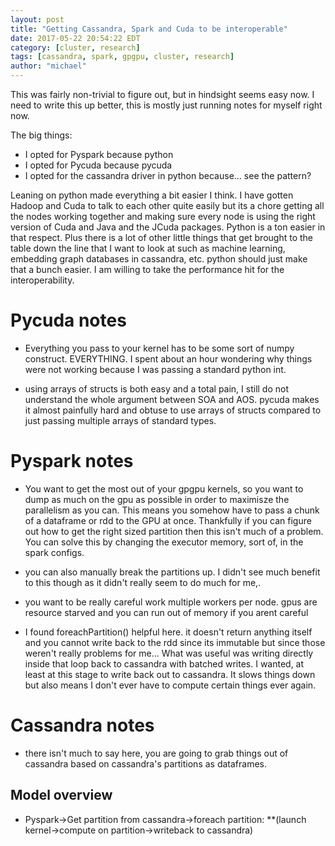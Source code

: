 ```yaml
---
layout: post
title: "Getting Cassandra, Spark and Cuda to be interoperable"
date: 2017-05-22 20:54:22 EDT
category: [cluster, research]
tags: [cassandra, spark, gpgpu, cluster, research]
author: "michael"
---
```


This was fairly non-trivial to figure out, but in hindsight seems easy now. I need to write this up better, this is mostly just running notes for myself right now.

The big things:
* I opted for Pyspark because python
* I opted for Pycuda because pycuda
* I opted for the cassandra driver in python because... see the pattern?

Leaning on python made everything a bit easier I think. I have gotten Hadoop and Cuda to talk to each other quite easily but its a chore getting all the nodes working together and making sure every node is using the right version of Cuda and Java and the JCuda packages. Python is a ton easier in that respect. Plus there is a lot of other little things that get brought to the table down the line that I want to look at such as machine learning, embedding graph databases in cassandra, etc. python should just make that a bunch easier. I am willing to take the performance hit for the interoperability.

# Pycuda notes
* Everything you pass to your kernel has to be some sort of numpy construct. EVERYTHING. I spent about an hour wondering why things were not working because I was passing a standard python int.

* using arrays of structs is both easy and a total pain, I still do not understand the whole argument between SOA and AOS. pycuda makes it almost painfully hard and obtuse to use arrays of structs compared to just passing multiple arrays of standard types.

# Pyspark notes
* You want to get the most out of your gpgpu kernels, so you want to dump as much on the gpu as possible in order to
maximisze the parallelism as you can. This means you somehow have to pass a chunk of a dataframe or rdd to the GPU at once. Thankfully if you can figure out how to get the right sized partition then this isn't much of a problem. You can solve this by changing the executor memory, sort of, in the spark configs.

* you can also manually break the partitions up. I didn't see much benefit to this though as it didn't really seem to do much for me,.

* you want to be really careful work multiple workers per node. gpus are resource starved and you can run out of memory if you arent careful

* I found foreachPartition() helpful here. it doesn't return anything itself and you cannot write back to the rdd since its immutable but since those weren't really problems for me... What was useful was writing directly inside that loop back to cassandra with batched writes. I wanted, at least at this stage to write back out to cassandra. It slows things down but also means I don't ever have to compute certain things ever again.

# Cassandra notes
* there isn't much to say here, you are going to grab things out of cassandra based on cassandra's partitions as dataframes. 


## Model overview

* Pyspark->Get partition from cassandra->foreach partition:
**(launch kernel->compute on partition->writeback to cassandra)